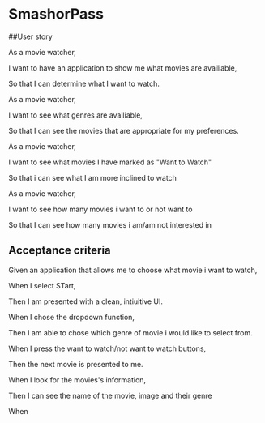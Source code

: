 # SmashorPass

##User story

As a movie watcher,

I want to have an application to show me what movies are availiable,

So that I can determine what I want to watch.

As a movie watcher,

I want to see what genres are availiable,

So that I can see the movies that are appropriate for my preferences.

As a movie watcher,

I want to see what movies I have marked as "Want to Watch"

So that i can see what I am more inclined to watch

As a movie watcher,

I want to see how many movies i want to or not want to

So that I can see how many movies i am/am not interested in

## Acceptance criteria

Given an application that allows me to choose what movie i want to watch,

When I select STart,

Then I am presented with a clean, intiuitive UI.

When I chose the dropdown function,

Then I am able to chose which genre of movie i would like to select from.

When I press the want to watch/not want to watch buttons,

Then the next movie is presented to me.

When I look for the movies's information,

Then I can see the name of the movie, image and their genre

When  
